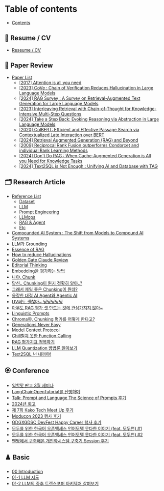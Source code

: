 # Table of contents

* [Contents](README.md)

## 🥑 Resume / CV

* [Reseume / CV](resume-cv/reseume-cv.md)

## 📄 Paper Review

* [Paper List](paper-review/paper-list/README.md)
  * [\[2017\] Attention is all you need](paper-review/paper-list/2017-attention-is-all-you-need.md)
  * [\[2023\] CoVe : Chain of Verification Reduces Hallucination in Large Language Models](paper-review/paper-list/2023-cove-chain-of-verification-reduces-hallucination-in-large-language-models.md)
  * [\[2024\] RAG Survey : A Survey on Retrieval-Augmented Text Generation for Large Language Models](paper-review/paper-list/2024-rag-survey-a-survey-on-retrieval-augmented-text-generation-for-large-language-models.md)
  * [\[2023\] Interleaving Retrieval with Chain-of-Thought for Knowledge-Intensive Multi-Step Questions](paper-review/paper-list/2023-interleaving-retrieval-with-chain-of-thought-for-knowledge-intensive-multi-step-questions.md)
  * [\[2024\] Take a Step Back: Evoking Reasoning via Abstraction in Large Language Models](paper-review/paper-list/2024-take-a-step-back-evoking-reasoning-via-abstraction-in-large-language-models.md)
  * [\[2020\] ColBERT: Efficient and Effective Passage Search via Contextualized Late Interaction over BERT](paper-review/paper-list/2020-colbert-efficient-and-effective-passage-search-via-contextualized-late-interaction-over-bert.md)
  * [\[2024\] Retrieval Augmented Generation (RAG) and Beyond](paper-review/paper-list/2024-retrieval-augmented-generation-rag-and-beyond.md)
  * [\[2009\] Reciprocal Rank Fusion outperforms Condorcet and individual Rank Learning Methods](paper-review/paper-list/2009-reciprocal-rank-fusion-outperforms-condorcet-and-individual-rank-learning-methods.md)
  * [\[2024\] Don't Do RAG : When Cache-Augmented Generation is All you Need for Knowledge Tasks](paper-review/paper-list/2024-dont-do-rag-when-cache-augmented-generation-is-all-you-need-for-knowledge-tasks.md)
  * [\[2024\] Text2SQL is Not Enough : Unifying AI and Database with TAG](paper-review/paper-list/2024-text2sql-is-not-enough-unifying-ai-and-database-with-tag.md)

## 🗂️ Research Article

* [Reference List](research-article/reference-list/README.md)
  * [Dataset](research-article/reference-list/dataset.md)
  * [LLM](research-article/reference-list/llm.md)
  * [Prompt Engineering](research-article/reference-list/prompt-engineering.md)
  * [LLMops](research-article/reference-list/llmops.md)
  * [RAG & Agent](research-article/reference-list/rag-and-agent.md)
  * [Etc](research-article/reference-list/etc.md)
* [Compounded AI System : The Shift from Models to Compound AI Systems](research-article/compounded-ai-system-the-shift-from-models-to-compound-ai-systems.md)
* [LLM과 Grounding](research-article/llm-grounding.md)
* [Essence of RAG](research-article/essence-of-rag.md)
* [How to reduce Hallucinations](research-article/how-to-reduce-hallucinations.md)
* [Golden Gate Claude Review](research-article/golden-gate-claude-review.md)
* [Editorial Thinking](research-article/editorial-thinking.md)
* [Embedding을 평가하는 방법](research-article/embedding.md)
* [나야, Chunk](research-article/chunk.md)
* [당신.. Chunking이 뭔지 정확히 알아..?](research-article/..-chunking-...md)
* [그래서 제일 좋은 Chunking이 뭔데?](research-article/chunking.md)
* [웅장한 대결 AI Agent와 Agentic AI](research-article/ai-agent-agentic-ai.md)
* [UV써도 괜찮아\~ 딩딩딩딩딩](research-article/uv.md)
* [아무도 RAG 평가 셋 만드는 것에 관심가지지 않아\~](research-article/rag.md)
* [Linguistic Prompts](research-article/linguistic-prompts.md)
* [Chroma야, Chunking 평가를 어떻게 한다고?](research-article/chroma-chunking.md)
* [Generations Never Easy](research-article/generations-never-easy.md)
* [Model Context Protocol](research-article/model-context-protocol.md)
* [Chill칠치 못한 Function Calling](research-article/chill-function-calling.md)
* [RAG 평가지표 정복하기](research-article/rag-1.md)
* [LLM Quantization 방법론 알아보기](research-article/llm-quantization.md)
* [Text2SQL 넌 내꺼야!](research-article/text2sql.md)

## 🏵️ Conference

* [일할맛 판교 3월 세미나](conference/3.md)
* [LangChainOpenTutorial를 진행하며](conference/langchainopentutorial.md)
* [Talk: Prompt and Language The Science of Prompts 후기](conference/talk-prompt-and-language-the-science-of-prompts.md)
* [2024년 회고](conference/2024.md)
* [제 7회 Kako Tech Meet Up 후기](conference/7-kako-tech-meet-up.md)
* [Moducon 2023 행사 후기](conference/moducon-2023.md)
* [GDGXGDSC DevFest Happy Career 행사 후기](conference/gdgxgdsc-devfest-happy-career.md)
* [모두를 위한 한국어 오픈액세스 언어모델 못다한 이야기 (feat. 모두연) #1](conference/feat.-1.md)
* [모두를 위한 한국어 오픈액세스 언어모델 못다한 이야기 (feat. 모두연) #2](conference/feat.-2.md)
* [맨땅에서 구축해본 개인화시스템 구축기 Session 후기](conference/session.md)

## ♟️ Basic

* [00 Introduction](basic/00-introduction.md)
* [01-1 LLM 지도](basic/01-1-llm.md)
* [01-2 LLM의 중추 트랜스포머 아키텍처 살펴보기](basic/01-2-llm.md)
